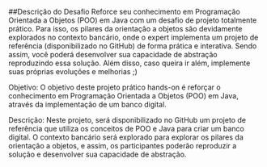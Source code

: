 ##Descrição do Desafio
Reforce seu conhecimento em Programação Orientada a Objetos (POO) em Java com um desafio de projeto totalmente prático. Para isso, os pilares da orientação a objetos são devidamente explorados no contexto bancário, onde o expert implementa um projeto de referência (disponibilizado no GitHub) de forma prática e interativa. Sendo assim, você poderá desenvolver sua capacidade de abstração reproduzindo essa solução. Além disso, caso queira ir além, implemente suas próprias evoluções e melhorias ;)

Objetivo: O objetivo deste projeto prático hands-on é reforçar o conhecimento em Programação Orientada a Objetos (POO) em Java, através da implementação de um banco digital.

Descrição: Neste projeto, será disponibilizado no GitHub um projeto de referência que utiliza os conceitos de POO e Java para criar um banco digital. O contexto bancário será explorado para explorar os pilares da orientação a objetos, e assim, os participantes poderão reproduzir a solução e desenvolver sua capacidade de abstração.
